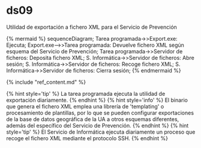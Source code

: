 # ds09

Utilidad de exportación a fichero XML para el Servicio de Prevención

{% mermaid %}
sequenceDiagram;
Tarea programada->>Export.exe: Ejecuta;
Export.exe-->>Tarea programada: Devuelve fichero XML según esquema del Servicio de Prevención;
Tarea programada->>Servidor de ficheros: Deposita fichero XML;
S. Informática->>Servidor de ficheros: Abre sesión;
S. Informática->>Servidor de ficheros: Recoge fichero XML;
S. Informática->>Servidor de ficheros: Cierra sesión;
{% endmermaid %}

{% include "ref_content.md" %}

<!--sec data-title="⌨ Notas de los desarrolladores" data-id="devnotes09" ces-->

{% hint style='tip' %}
La tarea programada ejecuta la utilidad de exportación diariamente.
{% endhint %}
{% hint style='info' %}
El binario que genera el fichero XML emplea una librería de 'templating' o procesamiento de plantillas, por lo que se pueden configurar exportaciones de la base de datos geográfica de la UA a otros esquemas diferentes, además del específico del Servicio de Prevención.
{% endhint %}
{% hint style='tip' %}
El Servicio de Informática ejecuta diariamente un proceso que recoge el fichero XML mediante el protocolo SSH.
{% endhint %}

<!--endsec-->